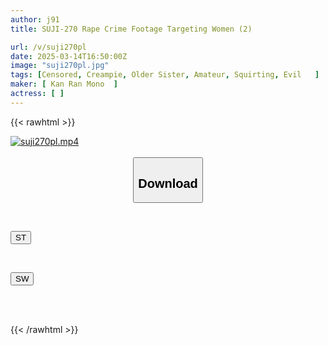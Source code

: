 ```yaml
---
author: j91
title: SUJI-270 Rape Crime Footage Targeting Women (2)

url: /v/suji270pl
date: 2025-03-14T16:50:00Z
image: "suji270pl.jpg"
tags: [Censored, Creampie, Older Sister, Amateur, Squirting, Evil	]
maker: [ Kan Ran Mono  ]
actress: [ ]
---
```



{{< rawhtml >}}

<div class="video" data-videoid="oeDO8XJ8vKsJy0Q">
    <a href="javascript:;">
        <img src="/v/suji270pl/suji270pl.jpg" width="WIDTH" height="HEIGHT" alt="suji270pl.mp4" loading="lazy">
    </a>
</div>

<script type="text/javascript" src="https://j91.asia/asset/on-demand-st.js"></script>

<br>
  <link rel="stylesheet" href="https://j91.asia/asset/bs5.css">
  
  <center>
  <button class="btn btn-primary" type="button" data-bs-toggle="collapse" data-bs-target=".multi-collapse" aria-expanded="false" aria-controls="multiCollapseExample1 multiCollapseExample2"><h2>Download</h2></button></center>
</p>
<div class="row">
  <div class="col">
    <div class="collapse multi-collapse" id="multiCollapseExample1">
      <div class="card card-body">
	      	      <br>
<div class="buttons">  
<p><a href="/v/suji270pl/st.html" target="_blank"><button class="btn-hover color-3"><i class="fa fa-download"></i> ST</button></a></p></div>
    </div>
  </div>
</div>
  <div class="col">
    <div class="collapse multi-collapse" id="multiCollapseExample2">
      <div class="card card-body">
	      <br>
<div class="buttons">
<p><a href="/v/suji270pl/sw.html" target="_blank"><button class="btn-hover color-2"><i class="fa fa-download"></i> SW</button></a></p></div>
<br><br>
      </div>
    </div>
  </div>
</div>

{{< /rawhtml >}}